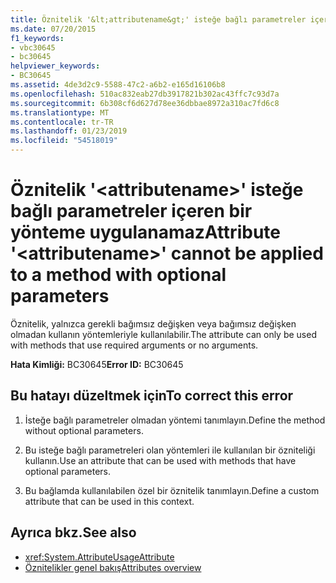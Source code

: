 ```yaml
---
title: Öznitelik '&lt;attributename&gt;' isteğe bağlı parametreler içeren bir yönteme uygulanamaz
ms.date: 07/20/2015
f1_keywords:
- vbc30645
- bc30645
helpviewer_keywords:
- BC30645
ms.assetid: 4de3d2c9-5588-47c2-a6b2-e165d16106b8
ms.openlocfilehash: 510ac832eab27db3917821b302ac43ffc7c93d7a
ms.sourcegitcommit: 6b308cf6d627d78ee36dbbae8972a310ac7fd6c8
ms.translationtype: MT
ms.contentlocale: tr-TR
ms.lasthandoff: 01/23/2019
ms.locfileid: "54518019"
---
```

# <a name="attribute-ltattributenamegt-cannot-be-applied-to-a-method-with-optional-parameters"></a><span data-ttu-id="1af58-102">Öznitelik '&lt;attributename&gt;' isteğe bağlı parametreler içeren bir yönteme uygulanamaz</span><span class="sxs-lookup"><span data-stu-id="1af58-102">Attribute '&lt;attributename&gt;' cannot be applied to a method with optional parameters</span></span>
<span data-ttu-id="1af58-103">Öznitelik, yalnızca gerekli bağımsız değişken veya bağımsız değişken olmadan kullanın yöntemleriyle kullanılabilir.</span><span class="sxs-lookup"><span data-stu-id="1af58-103">The attribute can only be used with methods that use required arguments or no arguments.</span></span>  
  
 <span data-ttu-id="1af58-104">**Hata Kimliği:** BC30645</span><span class="sxs-lookup"><span data-stu-id="1af58-104">**Error ID:** BC30645</span></span>  
  
## <a name="to-correct-this-error"></a><span data-ttu-id="1af58-105">Bu hatayı düzeltmek için</span><span class="sxs-lookup"><span data-stu-id="1af58-105">To correct this error</span></span>  
  
1.  <span data-ttu-id="1af58-106">İsteğe bağlı parametreler olmadan yöntemi tanımlayın.</span><span class="sxs-lookup"><span data-stu-id="1af58-106">Define the method without optional parameters.</span></span>  
  
2.  <span data-ttu-id="1af58-107">Bu isteğe bağlı parametreleri olan yöntemleri ile kullanılan bir özniteliği kullanın.</span><span class="sxs-lookup"><span data-stu-id="1af58-107">Use an attribute that can be used with methods that have optional parameters.</span></span>  
  
3.  <span data-ttu-id="1af58-108">Bu bağlamda kullanılabilen özel bir öznitelik tanımlayın.</span><span class="sxs-lookup"><span data-stu-id="1af58-108">Define a custom attribute that can be used in this context.</span></span>  
  
## <a name="see-also"></a><span data-ttu-id="1af58-109">Ayrıca bkz.</span><span class="sxs-lookup"><span data-stu-id="1af58-109">See also</span></span>
- <xref:System.AttributeUsageAttribute>
- [<span data-ttu-id="1af58-110">Öznitelikler genel bakış</span><span class="sxs-lookup"><span data-stu-id="1af58-110">Attributes overview</span></span>](~/docs/visual-basic/programming-guide/concepts/attributes/index.md)
